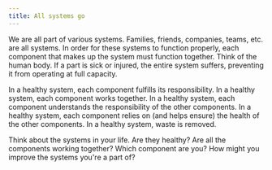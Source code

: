 ```yaml
---
title: All systems go
---
```


We are all part of various systems. Families, friends, companies, teams, etc. are all systems. In order for these systems to function properly, each component that makes up the system must function together. Think of the human body. If a part is sick or injured, the entire system suffers, preventing it from operating at full capacity.

In a healthy system, each component fulfills its responsibility. In a healthy system, each component works together. In a healthy system, each component understands the responsibility of the other components. In a healthy system, each component relies on (and helps ensure) the health of the other components. In a healthy system, waste is removed.

Think about the systems in your life. Are they healthy? Are all the components working together? Which component are you? How might you improve the systems you're a part of?
